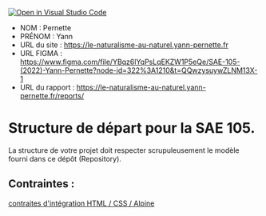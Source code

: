 [![Open in Visual Studio Code](https://classroom.github.com/assets/open-in-vscode-c66648af7eb3fe8bc4f294546bfd86ef473780cde1dea487d3c4ff354943c9ae.svg)](https://classroom.github.com/online_ide?assignment_repo_id=9702883&assignment_repo_type=AssignmentRepo)
- NOM : Pernette
- PRÉNOM : Yann
- URL du site : https://le-naturalisme-au-naturel.yann-pernette.fr
- URL FIGMA : https://www.figma.com/file/YBqz6lYqPsLqEKZW1P5eQe/SAE-105-(2022)-Yann-Pernette?node-id=322%3A1210&t=QQwzysuywZLNM13X-1
- URL du rapport : https://le-naturalisme-au-naturel.yann-pernette.fr/reports/

# Structure de départ pour la SAE 105.

La structure de votre projet doit respecter scrupuleusement le modèle fourni dans ce dépôt (Repository).

## Contraintes :
[contraites d'intégration HTML / CSS / Alpine](https://moodle.univ-fcomte.fr/mod/page/view.php?id=645799)

